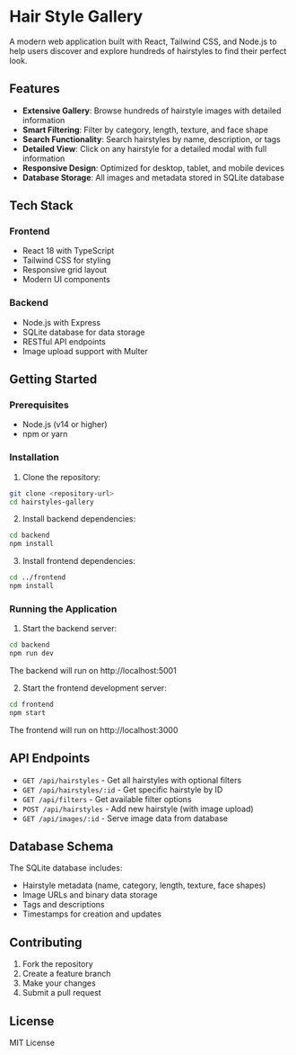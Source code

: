 # Hair Style Gallery

A modern web application built with React, Tailwind CSS, and Node.js to help users discover and explore hundreds of hairstyles to find their perfect look.

## Features

- **Extensive Gallery**: Browse hundreds of hairstyle images with detailed information
- **Smart Filtering**: Filter by category, length, texture, and face shape
- **Search Functionality**: Search hairstyles by name, description, or tags
- **Detailed View**: Click on any hairstyle for a detailed modal with full information
- **Responsive Design**: Optimized for desktop, tablet, and mobile devices
- **Database Storage**: All images and metadata stored in SQLite database

## Tech Stack

### Frontend
- React 18 with TypeScript
- Tailwind CSS for styling
- Responsive grid layout
- Modern UI components

### Backend
- Node.js with Express
- SQLite database for data storage
- RESTful API endpoints
- Image upload support with Multer

## Getting Started

### Prerequisites
- Node.js (v14 or higher)
- npm or yarn

### Installation

1. Clone the repository:
```bash
git clone <repository-url>
cd hairstyles-gallery
```

2. Install backend dependencies:
```bash
cd backend
npm install
```

3. Install frontend dependencies:
```bash
cd ../frontend
npm install
```

### Running the Application

1. Start the backend server:
```bash
cd backend
npm run dev
```
The backend will run on http://localhost:5001

2. Start the frontend development server:
```bash
cd frontend
npm start
```
The frontend will run on http://localhost:3000

## API Endpoints

- `GET /api/hairstyles` - Get all hairstyles with optional filters
- `GET /api/hairstyles/:id` - Get specific hairstyle by ID
- `GET /api/filters` - Get available filter options
- `POST /api/hairstyles` - Add new hairstyle (with image upload)
- `GET /api/images/:id` - Serve image data from database

## Database Schema

The SQLite database includes:
- Hairstyle metadata (name, category, length, texture, face shapes)
- Image URLs and binary data storage
- Tags and descriptions
- Timestamps for creation and updates

## Contributing

1. Fork the repository
2. Create a feature branch
3. Make your changes
4. Submit a pull request

## License

MIT License
